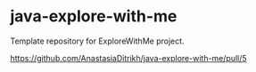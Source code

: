 # java-explore-with-me
Template repository for ExploreWithMe project.

https://github.com/AnastasiaDitrikh/java-explore-with-me/pull/5
